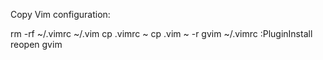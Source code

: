 
Copy Vim configuration:

rm -rf ~/.vimrc ~/.vim
cp .vimrc ~
cp .vim ~ -r
gvim ~/.vimrc
:PluginInstall
reopen gvim

